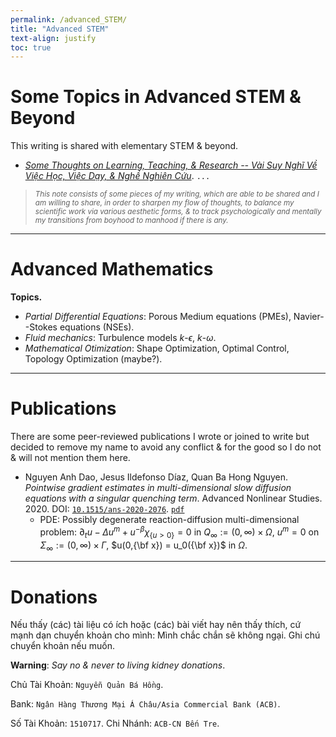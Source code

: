 ```yaml
---
permalink: /advanced_STEM/
title: "Advanced STEM"
text-align: justify
toc: true
---
```


Some Topics in Advanced STEM & Beyond
======

This writing is shared with elementary STEM & beyond.
- [*Some Thoughts on Learning, Teaching, & Research -- Vài Suy Nghĩ Về Việc Học, Việc Dạy, & Nghề Nghiên Cứu*](https://github.com/NQBH/elementary_STEM_beyond/blob/main/learning_teaching_research/NQBH_on_learning_teaching_research.pdf). `...`
<blockquote>
	<small><i>This note consists of some pieces of my writing, which are able to be shared and I am willing to share, in order to sharpen my flow of thoughts, to balance my scientific work via various aesthetic forms, & to track psychologically and mentally my transitions from boyhood to manhood if there is any.</i></small>
</blockquote>

------

# Advanced Mathematics

**Topics.**

- *Partial Differential Equations*: Porous Medium equations (PMEs), Navier--Stokes equations (NSEs).
- *Fluid mechanics*: Turbulence models $k$-$\epsilon$, $k$-$\omega$.
- *Mathematical Otimization*: Shape Optimization, Optimal Control, Topology Optimization (maybe?).

------

# Publications
There are some peer-reviewed publications I wrote or joined to write but decided to remove my name to avoid any conflict & for the good so I do not & will not mention them here.

- Nguyen Anh Dao, Jesus Ildefonso Díaz, Quan Ba Hong Nguyen. *Pointwise gradient estimates in multi-dimensional slow diffusion equations with a singular quenching term*. Advanced Nonlinear Studies. 2020. DOI: [`10.1515/ans-2020-2076`](https://www.degruyter.com/document/doi/10.1515/ans-2020-2076/html). [`pdf`](https://github.com/NQBH/reference/blob/master/Dao_Diaz_Nguyen2020.pdf)
	+ PDE: Possibly degenerate reaction-diffusion multi-dimensional problem: $\partial_tu - \Delta u^m + u^{-\beta}\chi_{\{u > 0\}} = 0$ in $Q_\infty:=(0,\infty)\times\Omega$, $u^m = 0$ on $\Sigma_\infty:=(0,\infty)\times\Gamma$, $u(0,{\bf x}) = u_0({\bf x})$ in $\Omega$.

------

# Donations

Nếu thấy (các) tài liệu có ích hoặc (các) bài viết hay nên thấy thích, cứ mạnh dạn chuyển khoản cho mình: Mình chắc chắn sẽ không ngại. Ghi chú chuyển khoản nếu muốn.

**Warning**: *Say no & never to living kidney donations*.

Chủ Tài Khoản: `Nguyễn Quản Bá Hồng`.

Bank: `Ngân Hàng Thương Mại Á Châu/Asia Commercial Bank (ACB)`.

Số Tài Khoản: `1510717`. Chi Nhánh: `ACB-CN Bến Tre`.